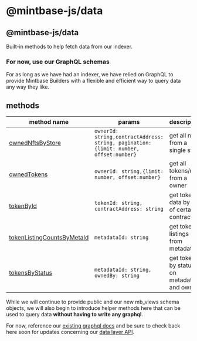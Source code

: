# @mintbase-js/data

## @mintbase-js/data

Built-in methods to help fetch data from our indexer.

### For now, use our GraphQL schemas

For as long as we have had an indexer, we have relied on GraphQL to provide Mintbase Builders with a flexible and efficient way to query data any way they like.

## methods

| method name                                                                                                                                 | params                                                                                | description                                  |
| ------------------------------------------------------------------------------------------------------------------------------------------- | ------------------------------------------------------------------------------------- | -------------------------------------------- |
| [ownedNftsByStore](https://github.com/Mintbase/mintbase-js/tree/alpha/packages/data/src/api/ownedNftsByStore/README.md)                     | `ownerId: string,contractAddress: string, pagination: {limit: number, offset:number}` | get all nfts from a single store             |
| [ownedTokens](https://github.com/Mintbase/mintbase-js/tree/alpha/packages/data/src/api/ownedTokens/README.md)                               | `ownerId: string,{limit: number, offset:number}`                                      | get all tokens/nfts from a owner             |
| [tokenById](https://github.com/Mintbase/mintbase-js/tree/alpha/packages/data/src/api/tokenById/README.md)                                   | `tokenId: string, contractAddress: string`                                            | get token data by id of certain contract     |
| [tokenListingCountsByMetaId](https://github.com/Mintbase/mintbase-js/tree/alpha/packages/data/src/api/tokenListingCountsByMetaId/README.md) | `metadataId: string`                                                                  | get token listings from metadata id          |
| [tokensByStatus](https://github.com/Mintbase/mintbase-js/tree/alpha/packages/data/src/api/tokensByStatus/README.md)                         | `metadataId: string, ownedBy: string`                                                 | get token by status on metadataId, and owner |

While we will continue to provide public and our new mb\_views schema objects, we will also begin to introduce helper methods here that can be used to query data **without having to write any graphql**.

For now, reference our [existing graphql docs](https://docs.mintbase.io/dev/read-data/mintbase-graph) and be sure to check back here soon for updates concerning our [data layer API](api/).

